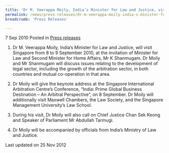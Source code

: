 ```yaml
---
title: 'Dr M. Veerappa Moily, India’s Minister for Law and Justice, visits Singapore'
permalink: /news/press-releases/dr-m-veerappa-moily-india-s-minister-for-law-and-justice-visits-singapore/
breadcrumb: 'Press Releases'

---
```



7 Sep 2010 Posted in [Press releases](/news/press-releases)

1. Dr M. Veerappa Moily, India’s Minister for Law and Justice, will visit Singapore from 8 to 9 September 2010, at the invitation of Minister for Law and Second Minister for Home Affairs, Mr K Shanmugam. Dr Moily and Mr Shanmugam will discuss issues relating to the development of legal sector, including the growth of the arbitration sector, in both countries and mutual co-operation in that area.

2. Dr Moily will give the keynote address at the Singapore International Arbitration Centre’s Conference, “India: Prime Global Business Destination – An Arbitral Perspective”, on 8 September. Dr Moily will additionally visit Maxwell Chambers, the Law Society, and the Singapore Management University’s Law School.

3. During his visit, Dr Moily will also call on Chief Justice Chan Sek Keong and Speaker of Parliament Mr Abdullah Tarmugi. 

4. Dr Moily will be accompanied by officials from India’s Ministry of Law and Justice.

<p class="right-side-updated">Last updated on 25 Nov 2012</p>
